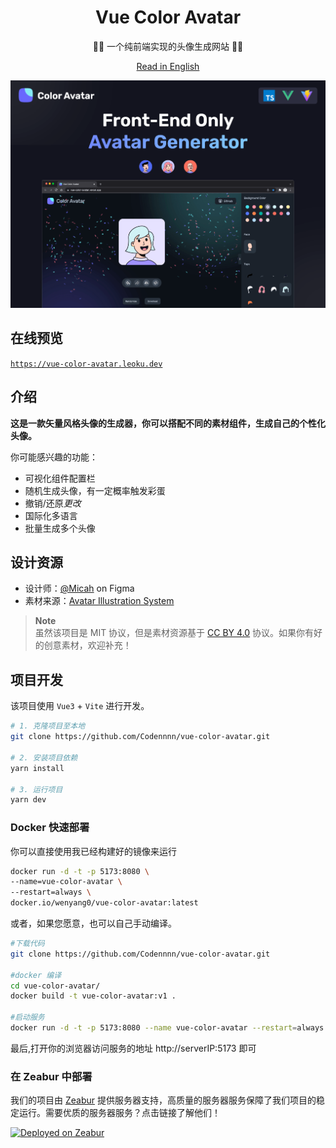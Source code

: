 <div align="center">
  <h1>Vue Color Avatar</h1>

  <p>🧑‍🦱 一个纯前端实现的头像生成网站 🧑‍🦳</p>

[Read in English](./README.md)

</div>

<a href="https://vue-color-avatar.leoku.dev">
  <img src="./images/social-preview-1.png" alt="website-cover" />
</a>

## 在线预览

[`https://vue-color-avatar.leoku.dev`](https://vue-color-avatar.leoku.dev)

## 介绍

**这是一款矢量风格头像的生成器，你可以搭配不同的素材组件，生成自己的个性化头像。**

你可能感兴趣的功能：

- 可视化组件配置栏
- 随机生成头像，有一定概率触发彩蛋
- 撤销/还原*更改*
- 国际化多语言
- 批量生成多个头像

## 设计资源

- 设计师：[@Micah](https://www.figma.com/@Micah) on Figma
- 素材来源：[Avatar Illustration System](https://www.figma.com/community/file/829741575478342595)

> **Note**  
> 虽然该项目是 MIT 协议，但是素材资源基于 [CC BY 4.0](https://creativecommons.org/licenses/by/4.0/) 协议。如果你有好的创意素材，欢迎补充！

## 项目开发

该项目使用 `Vue3` + `Vite` 进行开发。

```sh
# 1. 克隆项目至本地
git clone https://github.com/Codennnn/vue-color-avatar.git

# 2. 安装项目依赖
yarn install

# 3. 运行项目
yarn dev
```

### Docker 快速部署

你可以直接使用我已经构建好的镜像来运行

```sh
docker run -d -t -p 5173:8080 \
--name=vue-color-avatar \
--restart=always \
docker.io/wenyang0/vue-color-avatar:latest

```

或者，如果您愿意，也可以自己手动编译。

```sh
#下载代码
git clone https://github.com/Codennnn/vue-color-avatar.git

#docker 编译
cd vue-color-avatar/
docker build -t vue-color-avatar:v1 .

#启动服务
docker run -d -t -p 5173:8080 --name vue-color-avatar --restart=always vue-color-avatar:v1
```

最后,打开你的浏览器访问服务的地址 http://serverIP:5173 即可

### 在 Zeabur 中部署

我们的项目由 [Zeabur](https://zeabur.com?referralCode=Codennnn&utm_source=Codennnn) 提供服务器支持，高质量的服务器服务保障了我们项目的稳定运行。需要优质的服务器服务？点击链接了解他们！

[![Deployed on Zeabur](https://zeabur.com/deployed-on-zeabur-dark.svg)](https://zeabur.com?referralCode=Codennnn&utm_source=Codennnn)
